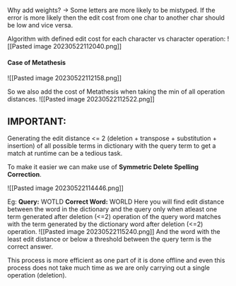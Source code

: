 Why add weights?
-> Some letters are more likely to be mistyped. If the error is more likely then the edit cost from one char to another char should be low and vice versa.

Algorithm with defined edit cost for each character vs character operation:
![[Pasted image 20230522112040.png]]

#### Case of Metathesis
 ![[Pasted image 20230522112158.png]]
   
 
So we also add the cost of Metathesis when taking the min of all operation distances.
![[Pasted image 20230522112522.png]]

## **IMPORTANT:** 
Generating the edit distance <= 2 (deletion + transpose + substitution + insertion) of all possible terms in dictionary with the query term to get a match at runtime can be a tedious task. 

To make it easier we can make use of **Symmetric Delete Spelling Correction**.

![[Pasted image 20230522114446.png]]

Eg:
**Query:** WOTLD 
**Correct Word:** WORLD
Here you will find edit distance between the word in the dictionary and the query only when atleast one term generated after deletion (<=2) operation of the query word matches with the term generated by the dictionary word after deletion (<=2) operation.
![[Pasted image 20230522115240.png]]
And the word with the least edit distance or below a threshold between the query term is the correct answer.

This process is more efficient as one part of it is done offline and even this process does not take much time as we are only carrying out a single operation (deletion).